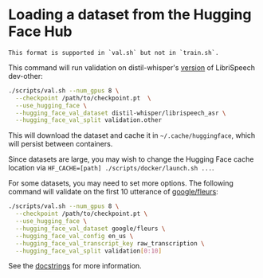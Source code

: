 # Loading a dataset from the Hugging Face Hub

```admonish
This format is supported in `val.sh` but not in `train.sh`.
```

This command will run validation on distil-whisper's [version](https://huggingface.co/datasets/distil-whisper/librispeech_asr) of LibriSpeech dev-other:

```bash
./scripts/val.sh --num_gpus 8 \
  --checkpoint /path/to/checkpoint.pt  \
  --use_hugging_face \
  --hugging_face_val_dataset distil-whisper/librispeech_asr \
  --hugging_face_val_split validation.other
```

This will download the dataset and cache it in `~/.cache/huggingface`, which will persist between containers.

Since datasets are large, you may wish to change the Hugging Face cache location via `HF_CACHE=[path] ./scripts/docker/launch.sh ...`.

For some datasets, you may need to set more options. The following command will validate on the first 10 utterance of [google/fleurs](https://huggingface.co/datasets/google/fleurs):

```bash
./scripts/val.sh --num_gpus 8 \
  --checkpoint /path/to/checkpoint.pt \
  --use_hugging_face \
  --hugging_face_val_dataset google/fleurs \
  --hugging_face_val_config en_us \
  --hugging_face_val_transcript_key raw_transcription \
  --hugging_face_val_split validation[0:10]
```

See the [docstrings](https://github.com/MyrtleSoftware/caiman-asr/blob/main/training/caiman_asr_train/args/hugging_face.py) for more information.
